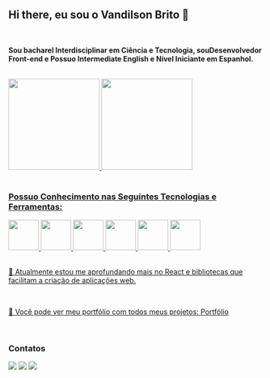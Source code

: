 ## Hi there, eu sou o Vandilson Brito 👋

<br>

<strong>Sou bacharel Interdisciplinar em Ciência e Tecnologia, souDesenvolvedor Front-end e Possuo Intermediate English e Nível Iniciante em Espanhol.</strong>

<br>

<div>
<a href="https://github.com/vandilsonbrito">
<img loading="lazy" height="180em" src="https://github-readme-stats.vercel.app/api/top-langs/?username=vandilsonbrito&layout=compact&langs_count=7&theme=dracula"/>
<img loading="lazy" height="180em" src="https://github-readme-stats.vercel.app/api?username=vandilsonbrito&show_icons=true&theme=dracula&include_all_commits=true&count_private=true"/>
</div>

<br>

### Possuo Conhecimento nas Seguintes Tecnologias e Ferramentas:

<div class="width= '100%' display='flex' justify-content='justify-between'">
        <img loading="lazy" src="https://cdn.jsdelivr.net/gh/devicons/devicon/icons/html5/html5-original.svg" width= "60" height= "60"/>   
        <img loading="lazy" src="https://cdn.jsdelivr.net/gh/devicons/devicon/icons/css3/css3-original.svg" width= "60" height= "60"/>   <img loading="lazy" src="https://cdn.jsdelivr.net/gh/devicons/devicon/icons/tailwindcss/tailwindcss-original-wordmark.svg" width= "60" height= "60"/>   
        <img loading="lazy" src="https://cdn.jsdelivr.net/gh/devicons/devicon/icons/javascript/javascript-original.svg" width= "60" height= "60"/>   
        <img loading="lazy" src="https://cdn.jsdelivr.net/gh/devicons/devicon/icons/react/react-original-wordmark.svg" width= "60" height= "60"/>   
        <img loading="lazy" src="https://cdn.jsdelivr.net/gh/devicons/devicon/icons/git/git-original-wordmark.svg" width= "60" height= "60"/>
</div>

<br>

🌱 Atualmente estou me aprofundando mais no React e bibliotecas que facilitam a criação de aplicações web.

<br>

🔭 Você pode ver meu portfólio com todos meus projetos: [Portfólio](https://vandilson-portfolio.netlify.app/)

<br>

### Contatos

<div>
<a href="https://instagram.com/frontendvan" target="_blank"><img loading="lazy" src="https://img.shields.io/badge/-Instagram-%23E4405F?style=for-the-badge&logo=instagram&logoColor=white" target="_blank"></a>
<a href = "mailto:vandilson25@outlook.com"><img loading="lazy" src="https://img.shields.io/badge/Gmail-D14836?style=for-the-badge&logo=gmail&logoColor=white" target="_blank"></a>
<a href="https://www.linkedin.com/in/vandilson-brito-b791b3216" target="_blank"><img loading="lazy" src="https://img.shields.io/badge/-LinkedIn-%230077B5?style=for-the-badge&logo=linkedin&logoColor=white" target="_blank"></a>   
</div>
 <!--
**vandilsonbrito/vandilsonbrito** is a ✨ _special_ ✨ repository because its `README.md` (this file) appears on your GitHub profile.

Here are some ideas to get you started:

- 🔭 I’m currently working on ...
- 🌱 I’m currently learning ...
- 👯 I’m looking to collaborate on ...
- 🤔 I’m looking for help with ...
- 💬 Ask me about ...
- 📫 How to reach me: ...
- 😄 Pronouns: ...
- ⚡ Fun fact: ...
-->
